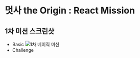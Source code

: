 # 멋사 the Origin : React Mission
## 1차 미션 스크린샷
* Basic
![1차 베이직 미션](https://user-images.githubusercontent.com/48678872/155158653-bb81624b-8472-44e1-93f2-de0c8f1bd564.png)
* Challenge